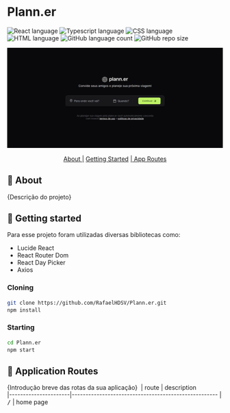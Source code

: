 # Plann.er

![React language](https://img.shields.io/badge/React-005CFE?style=for-the-badge&logo=react)
![Typescript language](https://img.shields.io/badge/TypeScript-007ACC?style=for-the-badge&logo=typescript&logoColor=white)
![CSS language](https://img.shields.io/badge/CSS3-1572B6?style=for-the-badge&logo=css3&logoColor=white)
![HTML language](https://img.shields.io/badge/HTML5-E34F26?style=for-the-badge&logo=html5&logoColor=white)
![GitHub language count](https://img.shields.io/github/languages/count/RafaelHDSV/Plann.er?style=for-the-badge)
![GitHub repo size](https://img.shields.io/github/repo-size/RafaelHDSV/Plann.er?style=for-the-badge)

<p align="center">
    <img src="./assets/main.png" alt="main.png">
</p>

<p align="center">
    <a href="#about">About |</a> 
    <a href="#started">Getting Started</a> 
    <a href="#routes">| App Routes</a> 
</p>

<h2 id="about">📌 About</h2>

{Descrição do projeto}

<h2 id="started">🚀 Getting started</h2>

Para esse projeto foram utilizadas diversas bibliotecas como:

-    Lucide React
-    React Router Dom
-    React Day Picker
-    Axios

<h3>Cloning</h3>

```bash
git clone https://github.com/RafaelHDSV/Plann.er.git
npm install
```

<h3>Starting</h3>

```bash
cd Plann.er
npm start
```

<h2 id="routes">📍 Application Routes</h2>

{Introdução breve das rotas da sua aplicação}
​
| route | description  
|----------------------|-----------------------------------------------------
| <kbd>/</kbd> | home page

<!-- | <kbd>/movie</kbd> | page to get more detailed information about the selected film -->
<!-- | <kbd>/user</kbd> | page to select the user icon -->
<!-- | <kbd>/_error_</kbd> | page when the route does not exist or is not found -->

<!-- <hr/>

### route: <kbd>/</kbd>

<img src="./public/images/root.png"/>

<hr/>

### route: <kbd>/movie</kbd>

-    movie
     <img src="./public/images/movie.png"/>

-    tv
     <img src="./public/images/tv.png"/>

<hr/>

### route: <kbd>/user</kbd>

<img src="./public/images/user.png"/> -->
